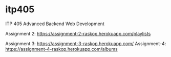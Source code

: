 # itp405
ITP 405 Advanced Backend Web Development

Assignment 2: https://assignment-2-raskop.herokuapp.com/playlists

Assignment 3: https://assignment-3-raskop.herokuapp.com/
Assignment-4: https://assignment-4-raskop.herokuapp.com/albums
